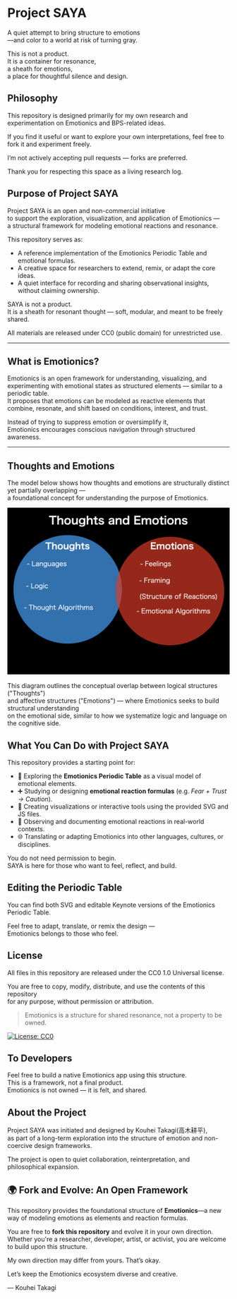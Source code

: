 # Project SAYA

A quiet attempt to bring structure to emotions  
—and color to a world at risk of turning gray.

This is not a product.  
It is a container for resonance,  
a sheath for emotions,  
a place for thoughtful silence and design.

## Philosophy

This repository is designed primarily for my own research and experimentation on Emotionics and BPS-related ideas.

If you find it useful or want to explore your own interpretations, feel free to fork it and experiment freely.

I’m not actively accepting pull requests — forks are preferred.

Thank you for respecting this space as a living research log.


## Purpose of Project SAYA

Project SAYA is an open and non-commercial initiative  
to support the exploration, visualization, and application of Emotionics —  
a structural framework for modeling emotional reactions and resonance.

This repository serves as:

- A reference implementation of the Emotionics Periodic Table and emotional formulas.
- A creative space for researchers to extend, remix, or adapt the core ideas.
- A quiet interface for recording and sharing observational insights, without claiming ownership.

SAYA is not a product.  
It is a sheath for resonant thought — soft, modular, and meant to be freely shared.

All materials are released under CC0 (public domain) for unrestricted use.

---

## What is Emotionics?

Emotionics is an open framework for understanding, visualizing, and experimenting with emotional states as structured elements — similar to a periodic table.  
It proposes that emotions can be modeled as reactive elements that combine, resonate, and shift based on conditions, interest, and trust.

Instead of trying to suppress emotion or oversimplify it,  
Emotionics encourages conscious navigation through structured awareness.

---

## Thoughts and Emotions

The model below shows how thoughts and emotions are structurally distinct yet partially overlapping —  
a foundational concept for understanding the purpose of Emotionics.

![Thoughts and Emotions](./assets/EmotionicsConcept.001.png)

This diagram outlines the conceptual overlap between logical structures ("Thoughts")  
and affective structures ("Emotions") — where Emotionics seeks to build structural understanding  
on the emotional side, similar to how we systematize logic and language on the cognitive side.

## What You Can Do with Project SAYA

This repository provides a starting point for:

- 🧬 Exploring the **Emotionics Periodic Table** as a visual model of emotional elements.
- ➕ Studying or designing **emotional reaction formulas** (e.g. *Fear + Trust → Caution*).
- 🎨 Creating visualizations or interactive tools using the provided SVG and JS files.
- 🧪 Observing and documenting emotional reactions in real-world contexts.
- 🌐 Translating or adapting Emotionics into other languages, cultures, or disciplines.

You do not need permission to begin.  
SAYA is here for those who want to feel, reflect, and build.

## Editing the Periodic Table

You can find both SVG and editable Keynote versions of the Emotionics Periodic Table.

Feel free to adapt, translate, or remix the design —  
Emotionics belongs to those who feel.

## License

All files in this repository are released under the CC0 1.0 Universal license.

You are free to copy, modify, distribute, and use the contents of this repository  
for any purpose, without permission or attribution.

> Emotionics is a structure for shared resonance, not a property to be owned.

[![License: CC0](https://licensebuttons.net/p/zero/1.0/88x31.png)](http://creativecommons.org/publicdomain/zero/1.0/)

## To Developers
Feel free to build a native Emotionics app using this structure.  
This is a framework, not a final product.  
Emotionics is not owned — it is felt, and shared.

## About the Project

Project SAYA was initiated and designed by Kouhei Takagi(高木耕平),  
as part of a long-term exploration into the structure of emotion and non-coercive design frameworks.

The project is open to quiet collaboration, reinterpretation, and philosophical expansion.

## 🌍 Fork and Evolve: An Open Framework

This repository provides the foundational structure of **Emotionics**—a new way of modeling emotions as elements and reaction formulas.

You are free to **fork this repository** and evolve it in your own direction.  
Whether you're a researcher, developer, artist, or activist, you are welcome to build upon this structure.

My own direction may differ from yours. That’s okay.

Let’s keep the Emotionics ecosystem diverse and creative.

— Kouhei Takagi
